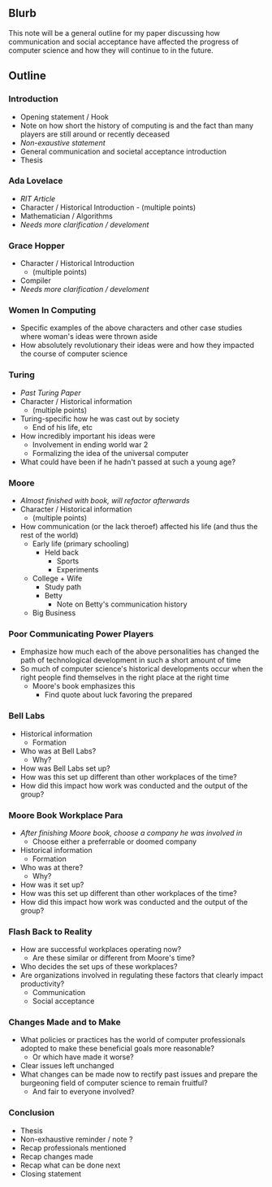 ## Blurb
This note will be a general outline for my paper discussing how communication and social acceptance have affected the progress of computer science and how they will continue to in the future.

## Outline
### **Introduction**
- Opening statement / Hook
- Note on how short the history of computing is and the fact than many players are still around or recently deceased
- *Non-exaustive statement* 
- General communication and societal acceptance introduction
- Thesis
### **Ada Lovelace**
- *RIT Article*
- Character / Historical Introduction
		- (multiple points)
- Mathematician / Algorithms
- *Needs more clarification / develoment* 
### **Grace Hopper**
- Character / Historical Introduction 
	- (multiple points)
- Compiler
- *Needs more clarification / develoment* 
### **Women In Computing**
- Specific examples of the above characters and other case studies where woman's ideas were thrown aside
- How absolutely revolutionary their ideas were and how they impacted the course of computer science
### **Turing**
- *Past Turing Paper*
- Character / Historical information
	- (multiple points)
- Turing-specific how he was cast out by society
	- End of his life, etc
- How incredibly important his ideas were 
	- Involvement in ending world war 2
	- Formalizing the idea of the universal computer
- What could have been if he hadn't passed at such a young age?
### **Moore**
- *Almost finished with book, will refactor afterwards*
- Character / Historical information
	- (multiple points)
- How communication (or the lack theroef) affected his life (and thus the rest of the world)
	- Early life (primary schooling)
		- Held back
			- Sports
			- Experiments
	- College + Wife
		- Study path
		- Betty
			- Note on Betty's communication history
	- Big Business
### **Poor Communicating Power Players**
- Emphasize how much each of the above personalities has changed the path of technological development in such a short amount of time
- So much of computer science's historical developments occur when the right people find themselves in the right place at the right time
	- Moore's book emphasizes this
		- Find quote about luck favoring the prepared
### **Bell Labs**
- Historical information
	- Formation
- Who was at Bell Labs?
	- Why?
- How was Bell Labs set up?
- How was this set up different than other workplaces of the time?
- How did this impact how work was conducted and the output of the group?
### **Moore Book Workplace Para**
- *After finishing Moore book, choose a company he was involved in*
	- Choose either a preferrable or doomed company
- Historical information
	- Formation
- Who was at there?
	- Why?
- How was it set up?
- How was this set up different than other workplaces of the time?
- How did this impact how work was conducted and the output of the group?
### **Flash Back to Reality**
- How are successful workplaces operating now?
	- Are these similar or different from Moore's time?
- Who decides the set ups of these workplaces?
- Are organizations involved in regulating these factors that clearly impact productivity?
	- Communication
	- Social acceptance
### **Changes Made and to Make**
- What policies or practices has the world of computer professionals adopted to make these beneficial goals more reasonable?
	- Or which have made it worse?
- Clear issues left unchanged
- What changes can be made now to rectify past issues and prepare the burgeoning field of computer science to remain fruitful?
	- And fair to everyone involved?
### **Conclusion**
- Thesis
- Non-exhaustive reminder / note ?
- Recap professionals mentioned
- Recap changes made
- Recap what can be done next
- Closing statement
